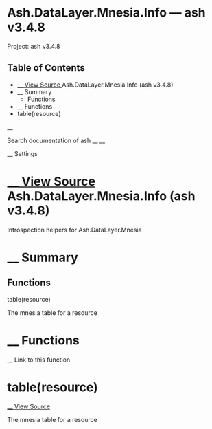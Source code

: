 # Ash.DataLayer.Mnesia.Info — ash v3.4.8

Project: ash v3.4.8

## Table of Contents

- [ __ View Source ](external_link) Ash.DataLayer.Mnesia.Info (ash v3.4.8)
- __ Summary
  - Functions
- __ Functions
- table(resource)

__

Search documentation of ash __ __

__ Settings

#  [ __ View Source ](external_link) Ash.DataLayer.Mnesia.Info (ash v3.4.8)

Introspection helpers for Ash.DataLayer.Mnesia

#  __ Summary

##  Functions

table(resource)

The mnesia table for a resource

#  __ Functions

__ Link to this function

# table(resource)

[ __ View Source ](external_link)

The mnesia table for a resource
